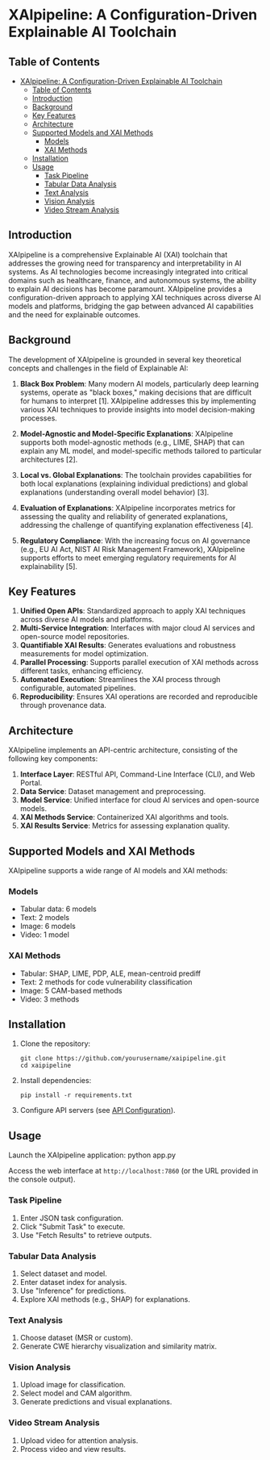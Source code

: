 # XAIpipeline: A Configuration-Driven Explainable AI Toolchain

## Table of Contents
- [XAIpipeline: A Configuration-Driven Explainable AI Toolchain](#xaipipeline-a-configuration-driven-explainable-ai-toolchain)
  - [Table of Contents](#table-of-contents)
  - [Introduction](#introduction)
  - [Background](#background)
  - [Key Features](#key-features)
  - [Architecture](#architecture)
  - [Supported Models and XAI Methods](#supported-models-and-xai-methods)
    - [Models](#models)
    - [XAI Methods](#xai-methods)
  - [Installation](#installation)
  - [Usage](#usage)
    - [Task Pipeline](#task-pipeline)
    - [Tabular Data Analysis](#tabular-data-analysis)
    - [Text Analysis](#text-analysis)
    - [Vision Analysis](#vision-analysis)
    - [Video Stream Analysis](#video-stream-analysis)

## Introduction

XAIpipeline is a comprehensive Explainable AI (XAI) toolchain that addresses the growing need for transparency and interpretability in AI systems. As AI technologies become increasingly integrated into critical domains such as healthcare, finance, and autonomous systems, the ability to explain AI decisions has become paramount. XAIpipeline provides a configuration-driven approach to applying XAI techniques across diverse AI models and platforms, bridging the gap between advanced AI capabilities and the need for explainable outcomes.

## Background

The development of XAIpipeline is grounded in several key theoretical concepts and challenges in the field of Explainable AI:

1. **Black Box Problem**: Many modern AI models, particularly deep learning systems, operate as "black boxes," making decisions that are difficult for humans to interpret [1]. XAIpipeline addresses this by implementing various XAI techniques to provide insights into model decision-making processes.

2. **Model-Agnostic and Model-Specific Explanations**: XAIpipeline supports both model-agnostic methods (e.g., LIME, SHAP) that can explain any ML model, and model-specific methods tailored to particular architectures [2].

3. **Local vs. Global Explanations**: The toolchain provides capabilities for both local explanations (explaining individual predictions) and global explanations (understanding overall model behavior) [3].

4. **Evaluation of Explanations**: XAIpipeline incorporates metrics for assessing the quality and reliability of generated explanations, addressing the challenge of quantifying explanation effectiveness [4].

5. **Regulatory Compliance**: With the increasing focus on AI governance (e.g., EU AI Act, NIST AI Risk Management Framework), XAIpipeline supports efforts to meet emerging regulatory requirements for AI explainability [5].

## Key Features

1. **Unified Open APIs**: Standardized approach to apply XAI techniques across diverse AI models and platforms.
2. **Multi-Service Integration**: Interfaces with major cloud AI services and open-source model repositories.
3. **Quantifiable XAI Results**: Generates evaluations and robustness measurements for model optimization.
4. **Parallel Processing**: Supports parallel execution of XAI methods across different tasks, enhancing efficiency.
5. **Automated Execution**: Streamlines the XAI process through configurable, automated pipelines.
6. **Reproducibility**: Ensures XAI operations are recorded and reproducible through provenance data.

## Architecture

XAIpipeline implements an API-centric architecture, consisting of the following key components:

1. **Interface Layer**: RESTful API, Command-Line Interface (CLI), and Web Portal.
2. **Data Service**: Dataset management and preprocessing.
3. **Model Service**: Unified interface for cloud AI services and open-source models.
4. **XAI Methods Service**: Containerized XAI algorithms and tools.
5. **XAI Results Service**: Metrics for assessing explanation quality.

## Supported Models and XAI Methods

XAIpipeline supports a wide range of AI models and XAI methods:

### Models
- Tabular data: 6 models
- Text: 2 models
- Image: 6 models
- Video: 1 model

### XAI Methods
- Tabular: SHAP, LIME, PDP, ALE, mean-centroid prediff
- Text: 2 methods for code vulnerability classification
- Image: 5 CAM-based methods
- Video: 3 methods

## Installation

1. Clone the repository:
   ```
   git clone https://github.com/yourusername/xaipipeline.git
   cd xaipipeline
   ```

2. Install dependencies:
   ```
   pip install -r requirements.txt
   ```

3. Configure API servers (see [API Configuration](#api-configuration)).

## Usage

Launch the XAIpipeline application: python app.py


Access the web interface at `http://localhost:7860` (or the URL provided in the console output).

### Task Pipeline
1. Enter JSON task configuration.
2. Click "Submit Task" to execute.
3. Use "Fetch Results" to retrieve outputs.

### Tabular Data Analysis
1. Select dataset and model.
2. Enter dataset index for analysis.
3. Use "Inference" for predictions.
4. Explore XAI methods (e.g., SHAP) for explanations.

### Text Analysis
1. Choose dataset (MSR or custom).
2. Generate CWE hierarchy visualization and similarity matrix.

### Vision Analysis
1. Upload image for classification.
2. Select model and CAM algorithm.
3. Generate predictions and visual explanations.

### Video Stream Analysis
1. Upload video for attention analysis.
2. Process video and view results.

